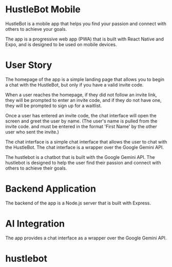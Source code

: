 # HustleBot Mobile

HustleBot is a mobile app that helps you find your passion and connect with others to achieve your goals.

The app is a progressive web app (PWA) that is built with React Native and Expo, and is designed to be used on mobile devices. 

# User Story

The homepage of the app is a simple landing page that allows you to begin a chat with the HustleBot, but only if you have a valid invite code. 

When a user reaches the homepage, if they did not follow an invite link, they will be prompted to enter an invite code, and if they do not have one, they will be prompted to sign up for a waitlist.

Once a user has entered an invite code, the chat interface will open the screen and greet the user by name. (The user's name is pulled from the invite code. and must be entered in the format 'First Name' by the other user who sent the invite.)

The chat interface is a simple chat interface that allows the user to chat with the HustleBot. The chat interface is a wrapper over the Google Gemini API.

The hustlebot is a chatbot that is built with the Google Gemini API. The hustlebot is designed to help the user find their passion and connect with others to achieve their goals.


# Backend Application

The backend of the app is a Node.js server that is built with Express. 


# AI Integration

The app provides a chat interface as a wrapper over the Google Gemini API. 

# hustlebot
